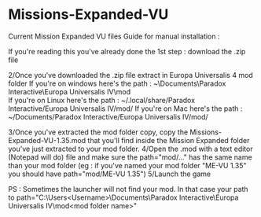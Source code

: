 # Missions-Expanded-VU
Current Mission Expanded VU files
Guide for manual installation :

If you're reading this you've already done the 1st step : download the .zip file

2/Once you've downloaded the .zip file extract in Europa Universalis 4 mod folder
If you're on windows here's the path : ~\Documents\Paradox Interactive\Europa Universalis IV\mod\
If you're on Linux here's the path : ~/.local/share/Paradox Interactive/Europa Universalis IV/mod/
If you're on Mac here's the path : ~/Documents/Paradox Interactive/Europa Universalis IV/mod/

3/Once you've extracted the mod folder copy, copy the Missions-Expanded-VU-1.35.mod that you'll find inside the Mission Expanded folder you've just extracted to your mod folder.
4/Open the .mod with a text editor (Notepad will do) file and make sure the path="mod/..." has the same name than your mod folder (eg : if you've named your mod folder "ME-VU 1.35" you should have path="mod/ME-VU 1.35")
5/Launch the game

PS : Sometimes the launcher will not find your mod. In that case your path to path="C:\Users\<Username>\Documents\Paradox Interactive\Europa Universalis IV\mod\<mod folder name>"
